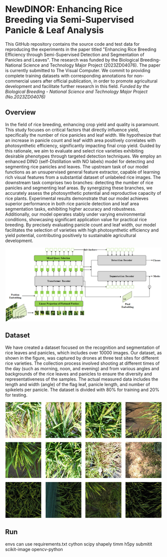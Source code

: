 # NewDINOR: Enhancing Rice Breeding via Semi-Supervised Panicle & Leaf Analysis
This GitHub repository contains the source code and test data for reproducing the experiments in the paper titled "Enhancing Rice Breeding Efficiency through Semi-Supervised Detection and Segmentation of Panicles and Leaves". The research was funded by the Biological Breeding-National Science and Technology Major Project (2023ZD04076). The paper is currently submitted to The Visual Computer. We commit to providing complete training datasets with corresponding annotations for non-commercial users after official publication, in order to promote agricultural development and facilitate further research in this field.
_Funded by the Biological Breeding - National Science and Technology Major Project (No.2023ZD04076)_
## Overview
In the field of rice breeding, enhancing crop yield and quality is paramount. This study focuses on critical factors that directly influence yield, specifically the number of rice panicles and leaf width. We hypothesize that an increase in panicle count and leaf width area positively correlates with photosynthetic efficiency, significantly impacting final crop yield. Guided by this rationale, we aim to evaluate and select rice varieties exhibiting desirable phenotypes through targeted detection techniques. We employ an enhanced DINO (self-DIstillation with NO labels) model for detecting and segmenting rice panicles and leaves. The upstream task of our model functions as an unsupervised general feature extractor, capable of learning rich visual features from a substantial dataset of unlabeled rice images. The downstream task comprises two branches: detecting the number of rice panicles and segmenting leaf areas. By synergizing these branches, we accurately assess the photosynthetic potential and reproductive capacity of rice plants. Experimental results demonstrate that our model achieves superior performance in both rice panicle detection and leaf area segmentation tasks, exhibiting higher accuracy and robustness. Additionally, our model operates stably under varying environmental conditions, showcasing significant application value for practical rice breeding. By precisely evaluating panicle count and leaf width, our model facilitates the selection of varieties with high photosynthetic efficiency and yield potential, contributing positively to sustainable agricultural development.

![Architecture Diagram](./figures/network.png)

## Dataset
We have created a dataset focused on the recognition and segmentation of rice leaves and panicles, which includes over 10000 images. Our dataset, as shown in the figure, was captured by drones at three test sites for different rice varieties. The collection process involved shooting at different times of the day (such as morning, noon, and evening) and from various angles and backgrounds of the rice leaves and panicles to ensure the diversity and representativeness of the samples. The actual measured data includes the length and width (angle) of the flag leaf, panicle length, and number of spikelets per panicle. The dataset is divided with 80\% for training and 20\% for testing.

![Architecture Dataest](./figures/dataset.png)

## Run
envs can use requirements.txt
cython
scipy
shapely
timm
h5py
submitit
scikit-image
opencv-python
